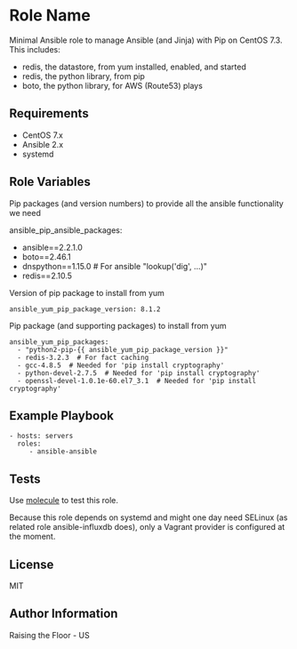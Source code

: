 Role Name
=========

Minimal Ansible role to manage Ansible (and Jinja) with Pip on CentOS 7.3. This includes:

  * redis, the datastore, from yum installed, enabled, and started
  * redis, the python library, from pip
  * boto, the python library, for AWS (Route53) plays

Requirements
------------

 * CentOS 7.x
 * Ansible 2.x
 * systemd

Role Variables
--------------
Pip packages (and version numbers) to provide all the ansible functionality we need

ansible_pip_ansible_packages:
  - ansible==2.2.1.0
  - boto==2.46.1
  - dnspython==1.15.0  # For ansible "lookup('dig', ...)"
  - redis==2.10.5

Version of pip package to install from yum

    ansible_yum_pip_package_version: 8.1.2

Pip package (and supporting packages) to install from yum

    ansible_yum_pip_packages:
      - "python2-pip-{{ ansible_yum_pip_package_version }}"
      - redis-3.2.3  # For fact caching
      - gcc-4.8.5  # Needed for 'pip install cryptography'
      - python-devel-2.7.5  # Needed for 'pip install cryptography'
      - openssl-devel-1.0.1e-60.el7_3.1  # Needed for 'pip install cryptography'

Example Playbook
----------------

    - hosts: servers
      roles:
         - ansible-ansible

Tests
-----

Use [molecule](https://github.com/metacloud/molecule) to test this role.

Because this role depends on systemd and might one day need SELinux (as related role ansible-influxdb does), only a Vagrant provider is configured at the moment.

License
-------

MIT

Author Information
------------------

Raising the Floor - US
